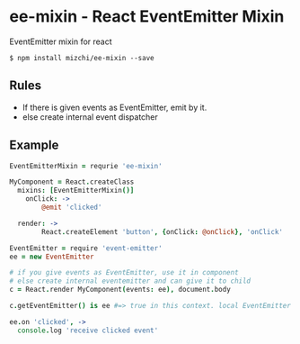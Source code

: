 # ee-mixin - React EventEmitter Mixin

EventEmitter mixin for react

```
$ npm install mizchi/ee-mixin --save
```

## Rules

- If there is given events as EventEmitter, emit by it.
- else create internal event dispatcher

## Example

```coffee
EventEmitterMixin = requrie 'ee-mixin'

MyComponent = React.createClass
  mixins: [EventEmitterMixin()]
	onClick: ->
		@emit 'clicked'

  render: ->
		React.createElement 'button', {onClick: @onClick}, 'onClick'

EventEmitter = require 'event-emitter'
ee = new EventEmitter

# if you give events as EventEmitter, use it in component
# else create internal eventemitter and can give it to child 
c = React.render MyComponent(events: ee), document.body

c.getEventEmitter() is ee #=> true in this context. local EventEmitter or given EventEmitter

ee.on 'clicked', ->
  console.log 'receive clicked event'
```

